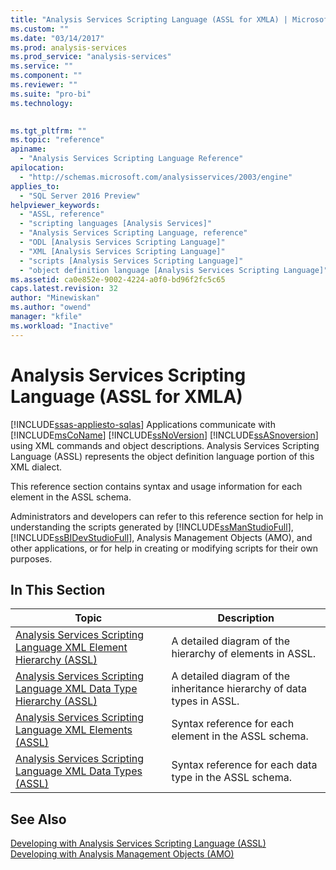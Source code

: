 ```yaml
---
title: "Analysis Services Scripting Language (ASSL for XMLA) | Microsoft Docs"
ms.custom: ""
ms.date: "03/14/2017"
ms.prod: analysis-services
ms.prod_service: "analysis-services"
ms.service: ""
ms.component: ""
ms.reviewer: ""
ms.suite: "pro-bi"
ms.technology: 
  

ms.tgt_pltfrm: ""
ms.topic: "reference"
apiname: 
  - "Analysis Services Scripting Language Reference"
apilocation: 
  - "http://schemas.microsoft.com/analysisservices/2003/engine"
applies_to: 
  - "SQL Server 2016 Preview"
helpviewer_keywords: 
  - "ASSL, reference"
  - "scripting languages [Analysis Services]"
  - "Analysis Services Scripting Language, reference"
  - "ODL [Analysis Services Scripting Language]"
  - "XML [Analysis Services Scripting Language]"
  - "scripts [Analysis Services Scripting Language]"
  - "object definition language [Analysis Services Scripting Language]"
ms.assetid: ca0e852e-9002-4224-a0f0-bd96f2fc5c65
caps.latest.revision: 32
author: "Minewiskan"
ms.author: "owend"
manager: "kfile"
ms.workload: "Inactive"
---
```

# Analysis Services Scripting Language (ASSL for XMLA)
[!INCLUDE[ssas-appliesto-sqlas](../../includes/ssas-appliesto-sqlas.md)]
  Applications communicate with [!INCLUDE[msCoName](../../includes/msconame-md.md)] [!INCLUDE[ssNoVersion](../../includes/ssnoversion-md.md)] [!INCLUDE[ssASnoversion](../../includes/ssasnoversion-md.md)] using XML commands and object descriptions. Analysis Services Scripting Language (ASSL) represents the object definition language portion of this XML dialect.  
  
 This reference section contains syntax and usage information for each element in the ASSL schema.  
  
 Administrators and developers can refer to this reference section for help in understanding the scripts generated by [!INCLUDE[ssManStudioFull](../../includes/ssmanstudiofull-md.md)], [!INCLUDE[ssBIDevStudioFull](../../includes/ssbidevstudiofull-md.md)], Analysis Management Objects (AMO), and other applications, or for help in creating or modifying scripts for their own purposes.  
  
## In This Section  
  
|Topic|Description|  
|-----------|-----------------|  
|[Analysis Services Scripting Language XML Element Hierarchy &#40;ASSL&#41;](../../analysis-services/scripting/analysis-services-scripting-language-xml-element-hierarchy-assl.md)|A detailed diagram of the hierarchy of elements in ASSL.|  
|[Analysis Services Scripting Language XML Data Type Hierarchy &#40;ASSL&#41;](../../analysis-services/scripting/analysis-services-scripting-language-xml-data-type-hierarchy-assl.md)|A detailed diagram of the inheritance hierarchy of data types in ASSL.|  
|[Analysis Services Scripting Language XML Elements &#40;ASSL&#41;](../../analysis-services/scripting/analysis-services-scripting-language-xml-elements-assl.md)|Syntax reference for each element in the ASSL schema.|  
|[Analysis Services Scripting Language XML Data Types &#40;ASSL&#41;](../../analysis-services/scripting/data-type/analysis-services-scripting-language-xml-data-types-assl.md)|Syntax reference for each data type in the ASSL schema.|  
  
## See Also  
 [Developing with Analysis Services Scripting Language &#40;ASSL&#41;](../../analysis-services/multidimensional-models/scripting-language-assl/developing-with-analysis-services-scripting-language-assl.md)   
 [Developing with Analysis Management Objects &#40;AMO&#41;](../../analysis-services/multidimensional-models/analysis-management-objects/developing-with-analysis-management-objects-amo.md)  
  
  
